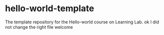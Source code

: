 # hello-world-template
The template repository for the Hello-world course on Learning Lab.
ok
I did not change the right file
welcome

